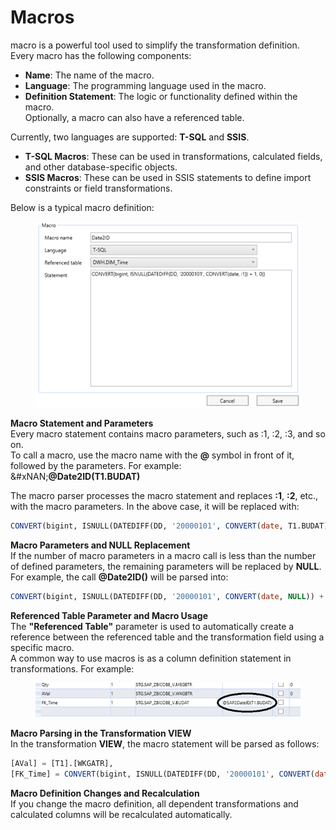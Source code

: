 # Macros

macro is a powerful tool used to simplify the transformation definition.\
Every macro has the following components:

* **Name**: The name of the macro.
* **Language**: The programming language used in the macro.
* **Definition Statement**: The logic or functionality defined within the macro.\
  Optionally, a macro can also have a referenced table.

Currently, two languages are supported: **T-SQL** and **SSIS**.

* **T-SQL Macros**: These can be used in transformations, calculated fields, and other database-specific objects.
* **SSIS Macros**: These can be used in SSIS statements to define import constraints or field transformations.

Below is a typical macro definition:

<figure><img src="../../.gitbook/assets/image (49).png" alt=""><figcaption></figcaption></figure>

**Macro Statement and Parameters**\
Every macro statement contains macro parameters, such as :1, :2, :3, and so on.\
To call a macro, use the macro name with the **@** symbol in front of it, followed by the parameters. For example:\
&#xNAN;**@Date2ID(T1.BUDAT)**

The macro parser processes the macro statement and replaces **:1**, **:2**, etc., with the macro parameters. In the above case, it will be replaced with:

```sql
CONVERT(bigint, ISNULL(DATEDIFF(DD, '20000101', CONVERT(date, T1.BUDAT)) + 1, 0)) 
```

**Macro Parameters and NULL Replacement**\
If the number of macro parameters in a macro call is less than the number of defined parameters, the remaining parameters will be replaced by **NULL**. For example, the call **@Date2ID()** will be parsed into:

```sql
CONVERT(bigint, ISNULL(DATEDIFF(DD, '20000101', CONVERT(date, NULL)) + 1, 0))
```

**Referenced Table Parameter and Macro Usage**\
The **"Referenced Table"** parameter is used to automatically create a reference between the referenced table and the transformation field using a specific macro.\
A common way to use macros is as a column definition statement in transformations. For example:

<figure><img src="../../.gitbook/assets/image (50).png" alt=""><figcaption></figcaption></figure>

**Macro Parsing in the Transformation VIEW**\
In the transformation **VIEW**, the macro statement will be parsed as follows:

```sql
[AVal] = [T1].[WKGATR],
[FK_Time] = CONVERT(bigint, ISNULL(DATEDIFF(DD, '20000101', CONVERT(date, T1.BUDAT, 112)) + 1, 0))
```

**Macro Definition Changes and Recalculation**\
If you change the macro definition, all dependent transformations and calculated columns will be recalculated automatically.
